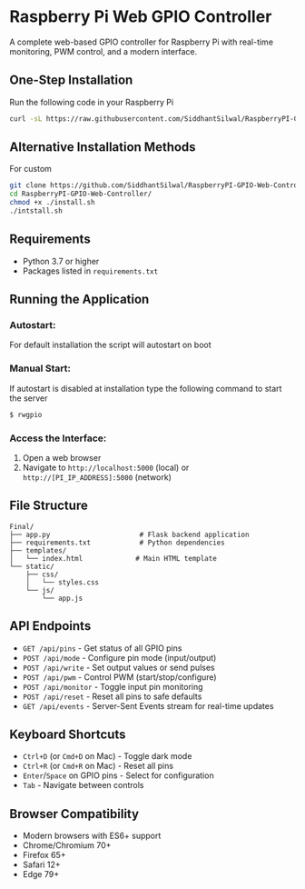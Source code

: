 # Raspberry Pi Web GPIO Controller

A complete web-based GPIO controller for Raspberry Pi with real-time monitoring, PWM control, and a modern interface.

## One-Step Installation

Run the following code in your Raspberry Pi

```bash
curl -sL https://raw.githubusercontent.com/SiddhantSilwal/RaspberryPI-GPIO-Web-Controller/refs/heads/main/webinstaller.sh | bash
```

## Alternative Installation Methods

For custom

```bash
git clone https://github.com/SiddhantSilwal/RaspberryPI-GPIO-Web-Controller.git
cd RaspberryPI-GPIO-Web-Controller/
chmod +x ./install.sh
./intstall.sh
```

## Requirements

- Python 3.7 or higher
- Packages listed in `requirements.txt`

## Running the Application

### Autostart:

For default installation the script will autostart on boot

### Manual Start:

If autostart is disabled at installation type the following command to start the server

```bash
$ rwgpio
```

### Access the Interface:

1. Open a web browser
2. Navigate to `http://localhost:5000` (local) or `http://[PI_IP_ADDRESS]:5000` (network)

## File Structure

```
Final/
├── app.py                      # Flask backend application
├── requirements.txt            # Python dependencies
├── templates/
│   └── index.html             # Main HTML template
└── static/
    ├── css/
    │   └── styles.css
    └── js/
        └── app.js
```

## API Endpoints

- `GET /api/pins` - Get status of all GPIO pins
- `POST /api/mode` - Configure pin mode (input/output)
- `POST /api/write` - Set output values or send pulses
- `POST /api/pwm` - Control PWM (start/stop/configure)
- `POST /api/monitor` - Toggle input pin monitoring
- `POST /api/reset` - Reset all pins to safe defaults
- `GET /api/events` - Server-Sent Events stream for real-time updates

## Keyboard Shortcuts

- `Ctrl+D` (or `Cmd+D` on Mac) - Toggle dark mode
- `Ctrl+R` (or `Cmd+R` on Mac) - Reset all pins
- `Enter`/`Space` on GPIO pins - Select for configuration
- `Tab` - Navigate between controls

## Browser Compatibility

- Modern browsers with ES6+ support
- Chrome/Chromium 70+
- Firefox 65+
- Safari 12+
- Edge 79+
